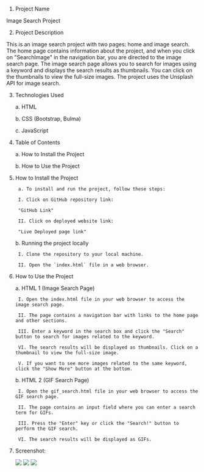1. Project Name

Image Search Project

2. Project Description

This is an image search project with two pages: home and image search. The home page contains information about the project, and when you click on "SearchImage" in the navigation bar, you are directed to the image search page. The image search page allows you to search for images using a keyword and displays the search results as thumbnails. You can click on the thumbnails to view the full-size images. The project uses the Unsplash API for image search.

3. Technologies Used

	a. HTML

	b. CSS (Bootstrap, Bulma)

	c. JavaScript

4. Table of Contents

	a. How to Install the Project
	
	b. How to Use the Project
	
5. How to Install the Project

		a. To install and run the project, follow these steps:

		I. Click on GitHub repository link:

		"GitHub Link"        

		II. Click on deployed website link:

		"Live Deployed page link"

	b. Running the project locally

		I. Clone the repository to your local machine.
		
		II. Open the `index.html` file in a web browser.

6. How to Use the Project

	a. HTML 1 (Image Search Page)
	
		I. Open the index.html file in your web browser to access the image search page.
		
		II. The page contains a navigation bar with links to the home page and other sections.
		
		III. Enter a keyword in the search box and click the "Search" button to search for images related to the keyword.
		
		VI. The search results will be displayed as thumbnails. Click on a thumbnail to view the full-size image.
		
		V. If you want to see more images related to the same keyword, click the "Show More" button at the bottom.

	b. HTML 2 (GIF Search Page)
	
		I. Open the gif_search.html file in your web browser to access the GIF search page.
		
		II. The page contains an input field where you can enter a search term for GIFs.
		
		III. Press the "Enter" key or click the "Search!" button to perform the GIF search.
		
		VI. The search results will be displayed as GIFs.

7. Screenshot:

	<img src= "assets/images/picture1.png">

	<img src= "assets/images/picture2.png">

	<img src= "assets/images/picture3.png">
